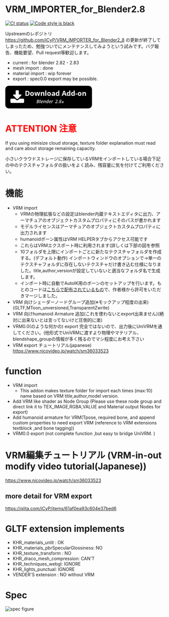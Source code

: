 # VRM_IMPORTER_for_Blender2.8
<a href="https://github.com/saturday06/VRM_IMPORTER_for_Blender2_8/actions"><img alt="CI status" src="https://github.com/saturday06/VRM_IMPORTER_for_Blender2_8/workflows/Test/badge.svg"></a>
<a href="https://github.com/psf/black"><img alt="Code style is black" src="https://img.shields.io/badge/code%20style-black-000000.svg"></a>

Upstreamのレポジトリ https://github.com/iCyP/VRM_IMPORTER_for_Blender2_8 の更新が終了してしまったため、勉強ついでにメンテナンスしてみようという試みです。バグ報告、機能要望、Pull request等歓迎します。

- current : for blender 2.82 - 2.83
- mesh import : done 
- material import : wip forever
- export : spec0.0 export may be possible.

<a alt="Download add-on for Blender 2.8x" href="https://github.com/saturday06/VRM_IMPORTER_for_Blender2_8/archive/0_95_0.zip"><img src="./web/download_button.png"></a>

# <Font color="red">ATTENTION 注意</font>
If you using minisize cloud storage, texture folder explanation must read and care about storage remaining capacity.

小さいクラウドストレージに保存しているVRMをインポートしている場合下記の中のテクスチャフォルダの扱いをよく読み、残容量に気を付けてご利用ください。

# 機能
- VRM import
  - VRMの物理拡張などの設定はblender内蔵テキストエディタに出力、アーマチュアのオブジェクトカスタムプロパティにそのパスが書かれます
  - モデルライセンスはアーマチュアのオブジェクトカスタムプロパティに出力されます
  - humanoidボーン属性はVRM HELPERタブからアクセス可能です
  - これらはVRMエクスポート時に利用されます(詳しくは下部の図を参照
  - 10フォルダを上限にインポートごとに新たなテクスチャフォルダを作成する。(デフォルト動作) インポートウィンドウのオプションで->単一のテクスチャフォルダに存在しないテクスチャだけ書き込む仕様になりました。title,author,versionが設定していないと適当なフォルダ名で生成します。
  - インポート時に自動でAutoIK用のボーンのセットアップを行います。もとのコードは[こちらで配布されているもの](https://booth.pm/ja/items/1697977)で、作者様から許可をいただきマージしました。
- VRM 向けシェーダーノードグループ追加(※モックアップ程度の出来)(GLTF,MToon_unversioned,TransparentZwrite)
- VRM 向けhumanoid Armature 追加(これを使わないとexport出来ません)(絶対に出来ないとは言ってないけど圧倒的に楽)
- VRM0.0(のような何かの) export 完全ではないので、出力後にUniVRMを通してください。(他形式でUniVRMに渡すより物理やマテリアル、blendshape_groupの情報が多く残るのでマシ程度にお考え下さい
- VRM export チュートリアル(japanese)
  https://www.nicovideo.jp/watch/sm36033523

# function
- VRM import
  - This addon makes texture folder for import each times (max:10) name based on VRM title,author,model version.
- Add VRM like shader as Node Group (Please use these node group and direct link it to TEX_IMAGE,RGBA,VALUE and Material output Nodes for export)
- Add humanoid armature for VRM(Tpose, required bone, and append custom properties to need export VRM (reference to VRM extensions textblock ,and bone tagging))
- VRM0.0 export (not complete function ,but easy to bridge UniVRM. )

# VRM編集チュートリアル (VRM-in-out modify video tutorial(Japanese))
https://www.nicovideo.jp/watch/sm36033523
## more detail for VRM export
https://qiita.com/iCyP/items/61af0ea93c604e37bed6

# GLTF extension implements
- KHR_materials_unlit : OK
- KHR_materials_pbrSpecularGlossiness: NO
- KHR_texture_transform : NO
- KHR_draco_mesh_compression: CAN'T
- KHR_techniques_webgl: IGNORE
- KHR_lights_punctual: IGNORE
- VENDER'S extension : NO without VRM

# Spec
<img alt="spec figure" src="./web/spec.jpg" />
